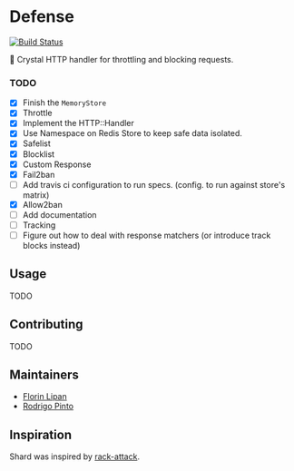 # Defense

[![Build Status](https://travis-ci.com/defense-cr/defense.svg?branch=master)](https://travis-ci.com/defense-cr/defense)

🔮 Crystal HTTP handler for throttling and blocking requests.

### TODO

- [x] Finish the `MemoryStore`
- [x] Throttle
- [x] Implement the HTTP::Handler
- [x] Use Namespace on Redis Store to keep safe data isolated.
- [x] Safelist
- [x] Blocklist
- [x] Custom Response
- [x] Fail2ban
- [ ] Add travis ci configuration to run specs. (config. to run against store's matrix)
- [x] Allow2ban
- [ ] Add documentation
- [ ] Tracking
- [ ] Figure out how to deal with response matchers (or introduce track blocks instead)

## Usage

TODO

## Contributing

TODO

## Maintainers

- [Florin Lipan](https://github.com/lipanski)
- [Rodrigo Pinto](https://github.com/rodrigopinto)

## Inspiration

Shard was inspired by [rack-attack][1].

[1]: https://github.com/kickstarter/rack-attack
